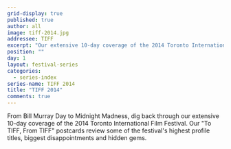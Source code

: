 ```yaml
---
grid-display: true
published: true
author: all
image: tiff-2014.jpg
addressee: TIFF
excerpt: "Our extensive 10-day coverage of the 2014 Toronto International Film Festival"
position: ""
day: 1
layout: festival-series
categories:
  - series-index
series-name: TIFF 2014
title: "TIFF 2014"
comments: true
---
```

From Bill Murray Day to Midnight Madness, dig back through our extensive 10-day coverage of the 2014 Toronto International Film Festival. Our "To TIFF, From TIFF" postcards review some of the festival's highest profile titles, biggest disappointments and hidden gems. 